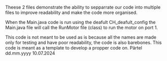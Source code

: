 Theese 2 files demonstrate the ability to sepparrate our code into multiple files to improve readability and make the code more organised.

When the Main.java code is run using the deafult CH_deafult_config the Main.java file will call the RunMotor file (class) to run the motor on port 1.

This code is not meant to be used as is because all the names are made only for testing and have poor readability, the code is also barebones. This code is meant as a template to develop a propper code on. Pärtel dd.mm.yyyy 10.07.2024